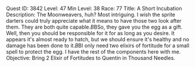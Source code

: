 Quest ID: 3842
Level: 47
Min Level: 38
Race: 77
Title: A Short Incubation
Description: The Moonweavers, huh? Most intriguing. I wish the sprite darters could truly appreciate what it means to have those two look after them. They are both quite capable.$B$BSo, they gave you the egg as a gift. Well, then you should be responsible for it for as long as you desire. It appears it's almost ready to hatch, but we should ensure it's healthy and no damage has been done to it.$B$BI only need two elixirs of fortitude for a small spell to protect the egg. I have the rest of the components here with me.
Objective: Bring 2 Elixir of Fortitudes to Quentin in Thousand Needles.

